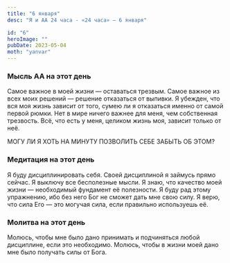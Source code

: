 ```yaml
---
title: "6 января"
desc: "Я и АА 24 часа - «24 часа» — 6 января"

id: "6"
heroImage: ""
pubDate: 2023-05-04
moth: "yanvar"
---
```


### Мысль АА на этот день

Самое важное в моей жизни — оставаться трезвым. Самое важное из всех моих
решений — решение отказаться от выпивки. Я убежден, что вся моя жизнь зависит
от того, сумею ли я отказаться именно от самой первой рюмки. Нет в мире ничего
важнее для меня, чем собственная трезвость. Всё, что есть у меня, целиком
жизнь моя, зависит только от неё.

МОГУ ЛИ Я ХОТЬ НА МИНУТУ ПОЗВОЛИТЬ СЕБЕ ЗАБЫТЬ ОБ ЭТОМ?

### Медитация на этот день

Я буду дисциплинировать себя. Своей дисциплиной я займусь прямо сейчас. Я
выключу все бесполезные мысли. Я знаю, что качество моей жизни — необходимый
фундамент её полезности. Я буду рад этому упражнению, ибо без него Бог не
сможет дать мне свою силу. Я верю, что сила Его — это могучая сила, если
правильно используешь её.

### Молитва на этот день

Молюсь, чтобы мне было дано принимать и подчиняться любой дисциплине, если это
необходимо. Молюсь, чтобы в жизни моей дано мне было получать силы от Бога.
